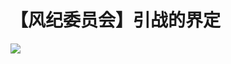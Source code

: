 # 【风纪委员会】引战的界定
![](https://qg46.github.io/bilibili/article/mgid1/151c4482280b34e914c51fccfe5b857cff8d61c6.jpg)

